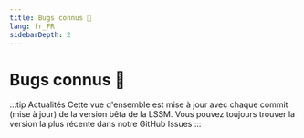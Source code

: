 ```yaml
---
title: Bugs connus 🐛
lang: fr_FR
sidebarDepth: 2
---
```


# Bugs connus :bug:

:::tip Actualités
Cette vue d'ensemble est mise à jour avec chaque commit (mise à jour) de la version bêta de la LSSM. Vous pouvez toujours trouver la version la plus récente dans notre <a :href="$theme.variables.github + '/issues?q=is%3Aissue+is%3Aopen+label%3Abug'" target="_blank">GitHub Issues</a>
:::

<bugs no-bugs="Actuellement, il n'y a pas de Bugs connus !"></bugs>

